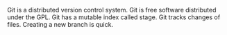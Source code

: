 Git is a distributed version control system.
Git is free software distributed under the GPL.
Git has a mutable index called stage.
Git tracks changes of files.
Creating a new branch is quick. 
